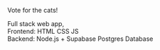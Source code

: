 Vote for the cats!


Full stack web app, <br>
Frontend: HTML CSS JS <br>
Backend: Node.js + Supabase Postgres Database
